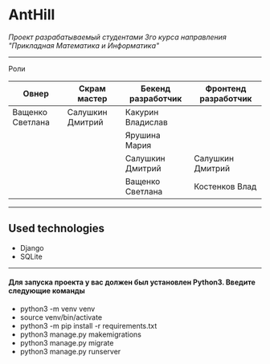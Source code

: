 # AntHill
*Проект разрабатываемый студентами 3го курса направления "Прикладная Математика и Информатика"*

------------
Роли

|  Овнер |  Скрам мастер | Бекенд разработчик | Фронтенд разработчик  |
| ------------ | ------------ | ------------ | ------------ |
| Ващенко Светлана | Салушкин Дмитрий | Какурин Владислав |  |
| | | Ярушина Мария  | |
| | | Салушкин Дмитрий  | Салушкин Дмитрий |
| | |  Ващенко Светлана | Костенков Влад |

------------

## Used technologies
- Django
- SQLite


------------

#### Для запуска проекта у вас должен был установлен Python3. Введите следующие команды

- python3 -m venv venv
- source venv/bin/activate
- python3 -m pip install -r requirements.txt
- python3 manage.py makemigrations
- python3 manage.py migrate
- python3 manage.py runserver
